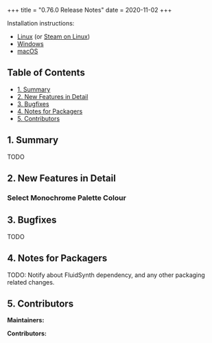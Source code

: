 +++
title = "0.76.0 Release Notes"
date = 2020-11-02
+++

Installation instructions:

- [Linux](/downloads/linux/) (or [Steam on Linux](/downloads/linux#steam))
- [Windows](/downloads/windows/)
- [macOS](/downloads/macos/)

## Table of Contents

- [1. Summary](#1-summary)
- [2. New Features in Detail](#2-new-features-in-detail)
- [3. Bugfixes](#3-bugfixes)
- [4. Notes for Packagers](#4-notes-for-packagers)
- [5. Contributors](#5-contributors)

## 1. Summary

TODO

## 2. New Features in Detail

### Select Monochrome Palette Colour



## 3. Bugfixes

TODO


## 4. Notes for Packagers

TODO: Notify about FluidSynth dependency, and any other packaging related
changes.


## 5. Contributors

**Maintainers:**

**Contributors:**


